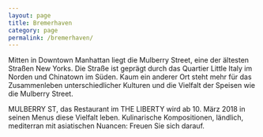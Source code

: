 ```yaml
---
layout: page
title: Bremerhaven
category: page
permalink: /bremerhaven/
---
```


Mitten in Downtown Manhattan liegt die Mulberry Street, eine der ältesten Straßen New Yorks. Die Straße ist geprägt durch das Quartier 
Little Italy im Norden und Chinatown im Süden. Kaum ein anderer Ort steht mehr für das Zusammenleben unterschiedlicher Kulturen und die Vielfalt der Speisen wie die Mulberry Street.

MULBERRY ST, das Restaurant im THE LIBERTY wird ab 10. März 2018 in seinen Menus diese Vielfalt leben. Kulinarische Kompositionen, ländlich, mediterran mit asiatischen Nuancen: Freuen Sie sich darauf.